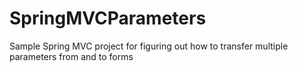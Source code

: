 SpringMVCParameters
===================

Sample Spring MVC project for figuring out how to transfer multiple parameters from and to forms 
